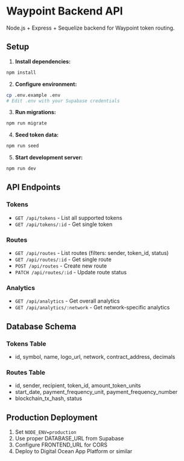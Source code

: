 # Waypoint Backend API

Node.js + Express + Sequelize backend for Waypoint token routing.

## Setup

1. **Install dependencies:**
```bash
npm install
```

2. **Configure environment:**
```bash
cp .env.example .env
# Edit .env with your Supabase credentials
```

3. **Run migrations:**
```bash
npm run migrate
```

4. **Seed token data:**
```bash
npm run seed
```

5. **Start development server:**
```bash
npm run dev
```

## API Endpoints

### Tokens
- `GET /api/tokens` - List all supported tokens
- `GET /api/tokens/:id` - Get single token

### Routes
- `GET /api/routes` - List routes (filters: sender, token_id, status)
- `GET /api/routes/:id` - Get single route
- `POST /api/routes` - Create new route
- `PATCH /api/routes/:id` - Update route status

### Analytics
- `GET /api/analytics` - Get overall analytics
- `GET /api/analytics/:network` - Get network-specific analytics

## Database Schema

### Tokens Table
- id, symbol, name, logo_url, network, contract_address, decimals

### Routes Table
- id, sender, recipient, token_id, amount_token_units
- start_date, payment_frequency_unit, payment_frequency_number
- blockchain_tx_hash, status

## Production Deployment

1. Set `NODE_ENV=production`
2. Use proper DATABASE_URL from Supabase
3. Configure FRONTEND_URL for CORS
4. Deploy to Digital Ocean App Platform or similar

